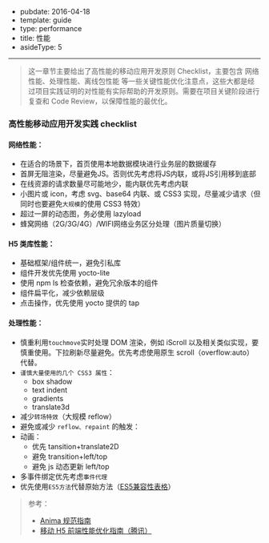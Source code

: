 -	pubdate: 2016-04-18
-	template: guide
-	type: performance
-	title: 性能
-	asideType: 5

---

> 这一章节主要给出了高性能的移动应用开发原则 Checklist，主要包含 网络性能、处理性能、离线包性能 等一些关键性能优化注意点，这些大都是经过项目实践证明的对性能有实际帮助的开发原则。需要在项目关键阶段进行复查和 Code Review，以保障性能的最优化。

### 高性能移动应用开发实践 checklist

#### 网络性能：

-	在适合的场景下，首页使用本地数据模块进行业务层的数据缓存
-	首屏无阻渲染，尽量避免JS。否则优先考虑将JS内联，或将JS引用移到底部
-	在线资源的请求数量尽可能地少，能内联优先考虑内联
-	小图片或 icon，考虑 svg、base64 内联、或 CSS3 实现，尽量减少请求（但同时也要避免`大规模`的使用 CSS3 特效）
-	超过一屏的动态图，务必使用 lazyload
-	蜂窝网络（2G/3G/4G）/WIFI网络业务区分处理（图片质量切换）

#### H5 类库性能：

-	基础框架/组件统一，避免引私库
-	组件开发优先使用 yocto-lite
-	使用 npm ls 检查依赖，避免冗余版本的组件
-	组件扁平化，减少依赖层级
-	点击操作，优先使用 yocto 提供的 tap

#### 处理性能：

-	慎重利用`touchmove`实时处理 DOM 渲染，例如 iScroll 以及相关类似实现，要慎重使用。下拉刷新尽量避免。优先考虑使用原生 scroll（overflow:auto） 代替。
-	`谨慎大量使用的几个 CSS3 属性`：
	-	box shadow
	-	text indent
	-	gradients
	-	translate3d
-	减少`转场特效`（大规模 reflow）
-	避免或减少 `reflow、repaint` 的触发：
-	动画：
	-	优先 tansition+translate2D
	-	避免 transition+left/top
	-	避免 js 动态更新 left/top
-	多事件绑定优先考虑`事件代理`
-	优先使用`ES5方法`代替原始方法（[ES5兼容性表格](http://kangax.github.io/compat-table/es5/)）

> 参考：
>
> -	[Anima 规范指南](http://animajs.org/#standard/)
> -	[移动 H5 前端性能优化指南（腾讯）](http://isux.tencent.com/h5-performance.html)
